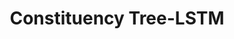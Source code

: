 ---
title: Constituency Tree-LSTM
related_terms:
 - long-short-term-memory-lstm
 - tree-lstm
references:
 - "[Improved Semantic Representations From Tree-Structured Long Short-Term Memory Networks](https://arxiv.org/abs/1503.00075)"
---